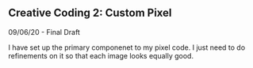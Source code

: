 ## Creative Coding 2: Custom Pixel

09/06/20 - Final Draft

I have set up the primary componenet to my pixel code. I just need to do refinements on it so that each image looks equally good.

